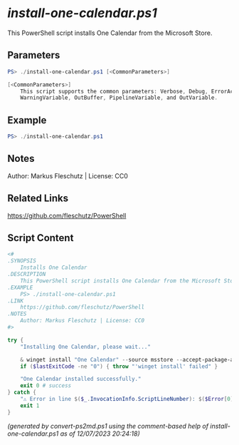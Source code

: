 *install-one-calendar.ps1*
================

This PowerShell script installs One Calendar from the Microsoft Store.

Parameters
----------
```powershell
PS> ./install-one-calendar.ps1 [<CommonParameters>]

[<CommonParameters>]
    This script supports the common parameters: Verbose, Debug, ErrorAction, ErrorVariable, WarningAction, 
    WarningVariable, OutBuffer, PipelineVariable, and OutVariable.
```

Example
-------
```powershell
PS> ./install-one-calendar.ps1

```

Notes
-----
Author: Markus Fleschutz | License: CC0

Related Links
-------------
https://github.com/fleschutz/PowerShell

Script Content
--------------
```powershell
<#
.SYNOPSIS
	Installs One Calendar
.DESCRIPTION
	This PowerShell script installs One Calendar from the Microsoft Store.
.EXAMPLE
	PS> ./install-one-calendar.ps1
.LINK
	https://github.com/fleschutz/PowerShell
.NOTES
	Author: Markus Fleschutz | License: CC0
#>

try {
	"Installing One Calendar, please wait..."

	& winget install "One Calendar" --source msstore --accept-package-agreements --accept-source-agreements
	if ($lastExitCode -ne "0") { throw "'winget install' failed" }

	"One Calendar installed successfully."
	exit 0 # success
} catch {
	"⚠️ Error in line $($_.InvocationInfo.ScriptLineNumber): $($Error[0])"
	exit 1
}
```

*(generated by convert-ps2md.ps1 using the comment-based help of install-one-calendar.ps1 as of 12/07/2023 20:24:18)*
